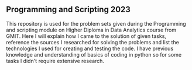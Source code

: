## Programming and Scripting 2023




This repository is used for the problem sets given during the Programming and scripting module on Higher Diploma in Data Analytics course from GMIT.
Here I will explain how I came to the solution of given tasks, reference the sources I researched for solving the problems and list the technologies I used for creating and testing the code.
I have previous knowledge and understanding of basics of coding in python so for some tasks I didn't require extensive research.
